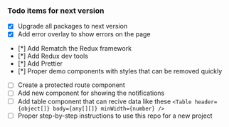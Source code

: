 ### Todo items for next version


- [x] Upgrade all packages to next version
- [x] Add error overlay to show errors on the page
- [*] Add Rematch the Redux framework
- [*] Add Redux dev tools
- [*] Add Prettier
- [*] Proper demo components with styles that can be removed quickly
- [ ] Create a protected route component
- [ ] Add new component for showing the notifications
- [ ] Add table component that can recive data like these `<Table header={object[]} body={any[][]} minWidth={number} />`
- [ ] Proper step-by-step instructions to use this repo for a new project
